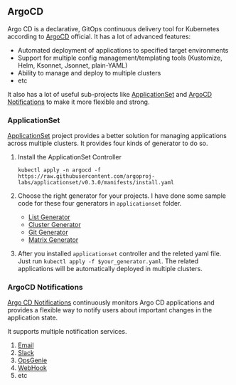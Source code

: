 ## ArgoCD 

Argo CD is a declarative, GitOps continuous delivery tool for Kubernetes according to [ArgoCD](https://argo-cd.readthedocs.io/en/stable/) official. It has a lot of advanced features:

* Automated deployment of applications to specified target environments
* Support for multiple config management/templating tools (Kustomize, Helm, Ksonnet, Jsonnet, plain-YAML)
* Ability to manage and deploy to multiple clusters
* etc

It also has a lot of useful sub-projects like [ApplicationSet](https://argocd-applicationset.readthedocs.io/en/stable/Getting-Started/) and [ArgoCD Notifications](https://argocd-notifications.readthedocs.io/en/stable/) to make it more flexible and strong.

### ApplicationSet 

[ApplicationSet](https://github.com/argoproj-labs/applicationset) project provides a better solution for managing applications across multiple clusters. It provides four kinds of generator to do so.

1. Install the ApplicationSet Controller

   ```shell
   kubectl apply -n argocd -f https://raw.githubusercontent.com/argoproj-labs/applicationset/v0.3.0/manifests/install.yaml
   ```

2. Choose the right generator for your projects. I have done some sample code for these four generators in `applicationset` folder. 
   * [List Generator](  https://argocd-applicationset.readthedocs.io/en/stable/Generators-List/)
   * [Cluster Generator]( https://argocd-applicationset.readthedocs.io/en/stable/Generators-Cluster/)
   * [Git Generator]( https://argocd-applicationset.readthedocs.io/en/stable/Generators-Git/)
   * [Matrix Generator]( https://argocd-applicationset.readthedocs.io/en/stable/Generators-Matrix/)
3. After you installed `applicationset` controller and the releted yaml file. Just run `kubectl apply -f $your_generator.yaml`. The related applications will be automatically deployed in multiple clusters.

### ArgoCD Notifications 

[Argo CD Notifications](https://argocd-notifications.readthedocs.io/en/stable/) continuously monitors Argo CD applications and provides a flexible way to notify users about important changes in the application state.

It supports multiple notification services.

1. [Email](https://argocd-notifications.readthedocs.io/en/stable/services/email/)
2. [Slack](https://argocd-notifications.readthedocs.io/en/stable/services/slack/)
3. [OpsGenie](https://argocd-notifications.readthedocs.io/en/stable/services/opsgenie/)
4. [WebHook](https://argocd-notifications.readthedocs.io/en/stable/services/webhook/)
5. etc